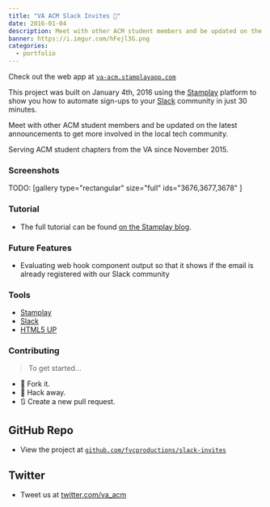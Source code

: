 ```yaml
---
title: "VA ACM Slack Invites 👥"
date: 2016-01-04
description: Meet with other ACM student members and be updated on the latest announcements to get more involved in the local tech community.
banner: https://i.imgur.com/hFejl3G.png
categories:
  - portfolio
---
```


Check out the web app at [`va-acm.stamplayapp.com`](https://va-acm.stamplayapp.com/)

This project was built on January 4th, 2016 using the [Stamplay](https://stamplay.com) platform to show you how to automate sign-ups to your [Slack](https://slack.com) community in just 30 minutes.

Meet with other ACM student members and be updated on the latest announcements to get more involved in the local tech community.

Serving ACM student chapters from the VA since November 2015.

### Screenshots

TODO: [gallery type="rectangular" size="full" ids="3676,3677,3678" ]

### Tutorial

* The full tutorial can be found [on the Stamplay blog](https://blog.stamplay.com/launch-your-community-with-a-fully-automated-slack-signup-page/).

### Future Features

* Evaluating web hook component output so that it shows if the email is already registered with our Slack community

### Tools

* [Stamplay](https://stamplay.com)
* [Slack](https://slack.com)
* [HTML5 UP](https://html5up.net)

### Contributing

> To get started…

* 🍴 Fork it.
* 🔨 Hack away.
* 🔃 Create a new pull request.

## GitHub Repo

* View the project at [`github.com/fvcproductions/slack-invites`](https://github.com/fvcproductions/slack-invites)

## Twitter

* Tweet us at [twitter.com/va_acm](https://twitter.com/va_acm)
